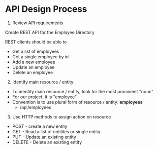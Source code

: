 
# API Design Process

1. Review API requirements

Create REST API for the Employee Directory

REST clients should be able to
* Get a list of employees
* Get a single employee by id
* Add a new employee
* Update an employee
* Delete an employee

2. Identify main resource / entity

* To identify main resource / entity, look for the most prominent "noun"
* For our project, it is "employee"
* Convention is to use plural form of resource / entity: **employees**
  * /api/employees

    
3. Use HTTP methods to assign action on resource

* POST - create a new entity
* GET - Read a list of entitites or single entity
* PUT - Update an existing entity
* DELETE - Delete an existing entity